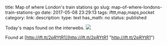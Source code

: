 title: Map of where London's train stations go
slug: map-of-where-londons-train-stations-go
date: 2017-05-08 23:29:13
tags: ifttt,map,maps,pocket
category: 
link: 
description: 
type: text
has_math: no
status: published

Today's maps found on the interwebs. ![](/wp-content/uploads/2017/05/zX6nDJA.png)  
  

  
  

Found at [http://ift.tt/2pRYtR1](http://ift.tt/2pRYtR1 "http://ift.tt/2pRYtR1")



